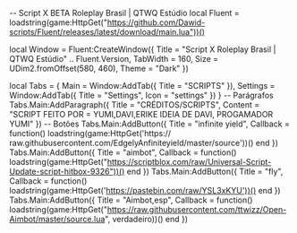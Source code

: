 -- Script X BETA  Roleplay Brasil | QTWQ Estúdio 
local Fluent = loadstring(game:HttpGet("https://github.com/Dawid-scripts/Fluent/releases/latest/download/main.lua"))()

local Window = Fluent:CreateWindow({
    Title = "Script X Roleplay Brasil | QTWQ Estúdio" .. Fluent.Version,
    TabWidth = 160, Size = UDim2.fromOffset(580, 460), Theme = "Dark"
})

local Tabs = {
    Main = Window:AddTab({ Title = "SCRIPTS" }),
    Settings = Window:AddTab({ Title = "Settings", Icon = "settings" })
}
-- Parágrafos
Tabs.Main:AddParagraph({ Title = "CRÉDITOS/SCRIPTS", Content = "SCRIPT FEITO POR = YUMI,DAVI,ERIKE IDEIA DE DAVI, PROGAMADOR YUMI" })
-- Botões 
Tabs.Main:AddButton({ Title = "infinite yield", Callback = function() 
loadstring(game:HttpGet('https:// raw.githubusercontent.com/EdgelyAnfiniteyield/master/source'))()
 end })
 Tabs.Main:AddButton({ Title = "aimbot", Callback = function() 
loadstring(game:HttpGet("https://scriptblox.com/raw/Universal-Script-Update-script-hitbox-9326"))()
 end })
Tabs.Main:AddButton({ Title = "fly", Callback = function()
loadstring(game:HttpGet('https://pastebin.com/raw/YSL3xKYU'))()
end })
Tabs.Main:AddButton({ Title = "Aimbot,esp", Callback = function()
loadstring(game:HttpGet("https://raw.githubusercontent.com/ttwizz/Open-Aimbot/master/source.lua", verdadeiro))()
end })

